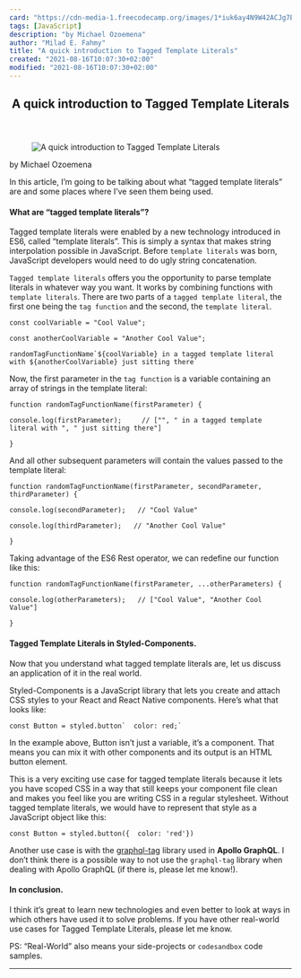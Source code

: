 ```yaml
---
card: "https://cdn-media-1.freecodecamp.org/images/1*iuk6ay4N9W42ACJg7BCjiQ.png"
tags: [JavaScript]
description: "by Michael Ozoemena"
author: "Milad E. Fahmy"
title: "A quick introduction to Tagged Template Literals"
created: "2021-08-16T10:07:30+02:00"
modified: "2021-08-16T10:07:30+02:00"
---
```

<div class="site-wrapper">
<main id="site-main" class="site-main outer">
<div class="inner">
<article class="post-full post tag-javascript tag-react tag-css tag-web-development tag-graphql ">
<header class="post-full-header">
<h1 class="post-full-title">A quick introduction to Tagged Template Literals</h1>
</header>
<figure class="post-full-image">
<picture>
<source media="(max-width: 700px)" sizes="1px" srcset="data:image/gif;base64,R0lGODlhAQABAIAAAAAAAP///yH5BAEAAAAALAAAAAABAAEAAAIBRAA7 1w">
<source media="(min-width: 701px)" sizes="(max-width: 800px) 400px,
(max-width: 1170px) 700px,
1400px" srcset="https://cdn-media-1.freecodecamp.org/images/1*iuk6ay4N9W42ACJg7BCjiQ.png 300w,
https://cdn-media-1.freecodecamp.org/images/1*iuk6ay4N9W42ACJg7BCjiQ.png 600w,
https://cdn-media-1.freecodecamp.org/images/1*iuk6ay4N9W42ACJg7BCjiQ.png 1000w,
https://cdn-media-1.freecodecamp.org/images/1*iuk6ay4N9W42ACJg7BCjiQ.png 2000w">
<img onerror="this.style.display='none'" src="https://cdn-media-1.freecodecamp.org/images/1*iuk6ay4N9W42ACJg7BCjiQ.png" alt="A quick introduction to Tagged Template Literals">
</picture>
</figure>
<section class="post-full-content">
<div class="post-content medium-migrated-article">
<p>by Michael Ozoemena</p><p>In this article, I’m going to be talking about what “tagged template literals” are and some places where I’ve seen them being used.</p><h4 id="what-are-tagged-template-literals-">What are “tagged template literals”?</h4><p>Tagged template literals were enabled by a new technology introduced in ES6, called “template literals”. This is simply a syntax that makes string interpolation possible in JavaScript. Before <code>template literals</code> was born, JavaScript developers would need to do ugly string concatenation.</p><p><code>Tagged template literals</code> offers you the opportunity to parse template literals in whatever way you want. It works by combining functions with <code>template literals</code>. There are two parts of a <code>tagged template literal</code>, the first one being the <code>tag function</code> and the second, the <code>template literal</code>.</p><pre><code>const coolVariable = "Cool Value";</code></pre><pre><code>const anotherCoolVariable = "Another Cool Value";</code></pre><pre><code>randomTagFunctionName`${coolVariable} in a tagged template literal with ${anotherCoolVariable} just sitting there`</code></pre><p>Now, the first parameter in the <code>tag function</code> is a variable containing an array of strings in the template literal:</p><pre><code>function randomTagFunctionName(firstParameter) {</code></pre><pre><code>console.log(firstParameter);     // ["", " in a tagged template literal with ", " just sitting there"]</code></pre><pre><code>}</code></pre><p>And all other subsequent parameters will contain the values passed to the template literal:</p><pre><code>function randomTagFunctionName(firstParameter, secondParameter, thirdParameter) {</code></pre><pre><code>console.log(secondParameter);   // "Cool Value"</code></pre><pre><code>console.log(thirdParameter);   // "Another Cool Value"</code></pre><pre><code>}</code></pre><p>Taking advantage of the ES6 Rest operator, we can redefine our function like this:</p><pre><code>function randomTagFunctionName(firstParameter, ...otherParameters) {</code></pre><pre><code>console.log(otherParameters);   // ["Cool Value", "Another Cool Value"]</code></pre><pre><code>}</code></pre><h4 id="tagged-template-literals-in-styled-components-">Tagged Template Literals in Styled-Components.</h4><p>Now that you understand what tagged template literals are, let us discuss an application of it in the real world.</p><p>Styled-Components is a JavaScript library that lets you create and attach CSS styles to your React and React Native components. Here’s what that looks like:</p><pre><code>const Button = styled.button`  color: red;`</code></pre><p>In the example above, Button isn’t just a variable, it’s a component. That means you can mix it with other components and its output is an HTML button element.</p><p>This is a very exciting use case for tagged template literals because it lets you have scoped CSS in a way that still keeps your component file clean and makes you feel like you are writing CSS in a regular stylesheet. Without tagged template literals, we would have to represent that style as a JavaScript object like this:</p><pre><code>const Button = styled.button({  color: 'red'})</code></pre><p>Another use case is with the <a href="https://github.com/apollographql/graphql-tag" rel="noopener">graphql-tag</a> library used in <strong>Apollo GraphQL</strong>. I don’t think there is a possible way to not use the <code>graphql-tag</code> library when dealing with Apollo GraphQL (if there is, please let me know!).</p><h4 id="in-conclusion-">In conclusion.</h4><p>I think it’s great to learn new technologies and even better to look at ways in which others have used it to solve problems. If you have other real-world use cases for Tagged Template Literals, please let me know.</p><p>PS: “Real-World” also means your side-projects or <code>codesandbox</code> code samples.</p>
</div>
<hr>
</section>
</article>
</div>
</main>
</div>
<!-- Google Tag Manager (noscript) -->
<!-- End Google Tag Manager (noscript) -->

